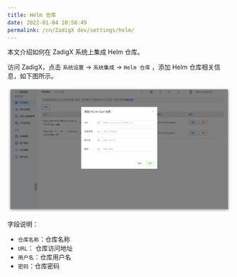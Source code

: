 ```yaml
---
title: Helm 仓库
date: 2022-01-04 20:58:49
permalink: /cn/ZadigX dev/settings/helm/
---
```


本文介绍如何在 ZadigX 系统上集成 Helm 仓库。

访问 ZadigX，点击 `系统设置` -> `系统集成` -> `Helm 仓库` ，添加 Helm 仓库相关信息，如下图所示。

![add_helm_repository](../../../_images/add_helm_repository.png)

字段说明：

- `仓库名称`：仓库名称
- `URL`： 仓库访问地址
- `用户名`：仓库用户名
- `密码`：仓库密码
